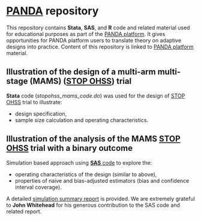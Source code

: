 # [PANDA](https://panda.shef.ac.uk/) repository

This repository contains **Stata**, **SAS**, and **R** code and related material used for educational purposes as part of the [PANDA platform](https://panda.shef.ac.uk/). It gives opportunities for PANDA platform users to translate theory on adaptive designs into practice. Content of this repository is linked to [PANDA platform](https://panda.shef.ac.uk/) material.

## Illustration of the design of a multi-arm multi-stage (MAMS) ([STOP OHSS](https://panda.shef.ac.uk/techniques/multi-arm-multi-stage-mams/categories/30#search_subheading_reference_42)) trial

**Stata** code (_stopohss_mams_code.do_) was used for the design of [STOP OHSS](https://panda.shef.ac.uk/techniques/multi-arm-multi-stage-mams/categories/30#search_subheading_reference_42) trial to illustrate:

- design specification,
- sample size calculation and operating characteristics.

## Illustration of the analysis of the MAMS [STOP OHSS](https://panda.shef.ac.uk/techniques/multi-arm-multi-stage-mams/categories/30#search_subheading_reference_42) trial with a binary outcome

Simulation based approach using [**SAS** code](https://github.com/munyadimairo/PANDA/tree/master/SAS_MAMS/Code) to explore the:

- operating characteristics of the design (similar to above),
- properties of naive and bias-adjusted estimators (bias and confidence interval coverage).

A detailed [simulation summary report](https://github.com/munyadimairo/PANDA/tree/master/SAS_MAMS/Report) is provided. We are extremely grateful to **John Whitehead** for his generous contribution to the SAS code and related report. 
